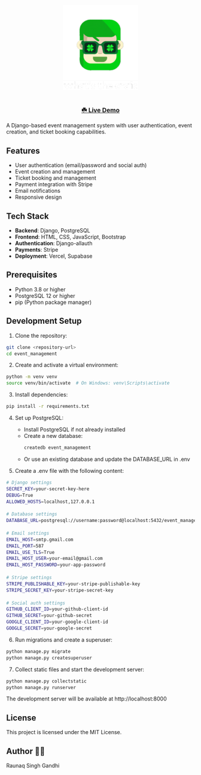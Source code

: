 <div align="center">
  <img src="event_management/events/templates/static/icon/ms-icon-310x310.png" alt="Event Management System Logo" width="200">
  <br>
  <img src="event_management/events/templates/static/icon/wtc-logo.png" alt="WTC Logo" width="200">
  <br><br>
  <h3>
    <a href="https://whats-the-craic.vercel.app" target="_blank">☘️ Live Demo</a>
  </h3>
</div>

A Django-based event management system with user authentication, event creation, and ticket booking capabilities.

## Features

- User authentication (email/password and social auth)
- Event creation and management
- Ticket booking and management
- Payment integration with Stripe
- Email notifications
- Responsive design

## Tech Stack

- **Backend**: Django, PostgreSQL
- **Frontend**: HTML, CSS, JavaScript, Bootstrap
- **Authentication**: Django-allauth
- **Payments**: Stripe
- **Deployment**: Vercel, Supabase

## Prerequisites

- Python 3.8 or higher
- PostgreSQL 12 or higher
- pip (Python package manager)

## Development Setup

1. Clone the repository:
```bash
git clone <repository-url>
cd event_management
```

2. Create and activate a virtual environment:
```bash
python -m venv venv
source venv/bin/activate  # On Windows: venv\Scripts\activate
```

3. Install dependencies:
```bash
pip install -r requirements.txt
```

4. Set up PostgreSQL:
   - Install PostgreSQL if not already installed
   - Create a new database:
     ```bash
     createdb event_management
     ```
   - Or use an existing database and update the DATABASE_URL in .env

5. Create a .env file with the following content:
```bash
# Django settings
SECRET_KEY=your-secret-key-here
DEBUG=True
ALLOWED_HOSTS=localhost,127.0.0.1

# Database settings
DATABASE_URL=postgresql://username:password@localhost:5432/event_management

# Email settings
EMAIL_HOST=smtp.gmail.com
EMAIL_PORT=587
EMAIL_USE_TLS=True
EMAIL_HOST_USER=your-email@gmail.com
EMAIL_HOST_PASSWORD=your-app-password

# Stripe settings
STRIPE_PUBLISHABLE_KEY=your-stripe-publishable-key
STRIPE_SECRET_KEY=your-stripe-secret-key

# Social auth settings
GITHUB_CLIENT_ID=your-github-client-id
GITHUB_SECRET=your-github-secret
GOOGLE_CLIENT_ID=your-google-client-id
GOOGLE_SECRET=your-google-secret
```

6. Run migrations and create a superuser:
```bash
python manage.py migrate
python manage.py createsuperuser
```

7. Collect static files and start the development server:
```bash
python manage.py collectstatic
python manage.py runserver
```

The development server will be available at http://localhost:8000

## License

This project is licensed under the MIT License.

## Author 👨‍💻

Raunaq Singh Gandhi 
